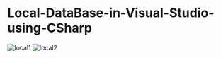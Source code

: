 # Local-DataBase-in-Visual-Studio-using-CSharp
![local1](https://cloud.githubusercontent.com/assets/3826129/21523407/ea1fbb52-cd05-11e6-85da-fa6823831460.PNG)
![local2](https://cloud.githubusercontent.com/assets/3826129/21523408/ea23902e-cd05-11e6-87d4-549e0af26ad3.PNG)
